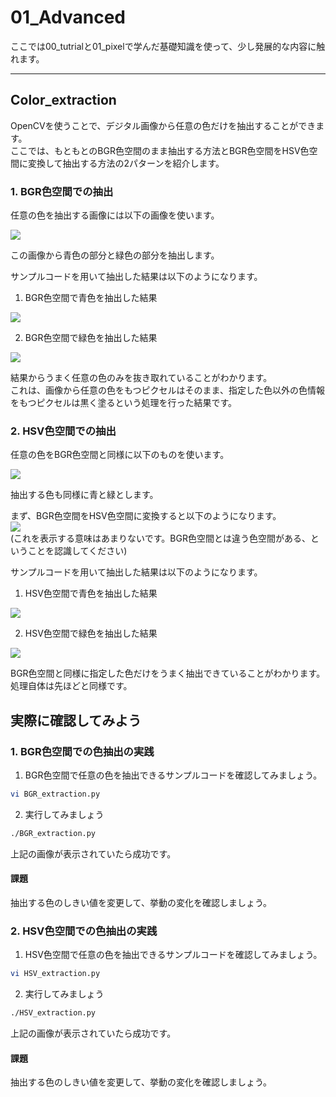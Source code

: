 # 01_Advanced
  
ここでは00_tutrialと01_pixelで学んだ基礎知識を使って、少し発展的な内容に触れます。  
  
---
  
## Color_extraction  

OpenCVを使うことで、デジタル画像から任意の色だけを抽出することができます。  
ここでは、もともとのBGR色空間のまま抽出する方法とBGR色空間をHSV色空間に変換して抽出する方法の2パターンを紹介します。  
    
### 1. BGR色空間での抽出
  
任意の色を抽出する画像には以下の画像を使います。  
  
<img src=https://github.com/Dansato1203/images/blob/master/VisionTutorial-python/sea.jpg>  
  
この画像から青色の部分と緑色の部分を抽出します。  
  
サンプルコードを用いて抽出した結果は以下のようになります。  
  
1. BGR色空間で青色を抽出した結果  
<img src=https://github.com/Dansato1203/images/blob/master/VisionTutorial-python/BGR_blue.jpg>  
  
2. BGR色空間で緑色を抽出した結果  
<img src=https://github.com/Dansato1203/images/blob/master/VisionTutorial-python/BGR_green.jpg>  
  
  
結果からうまく任意の色のみを抜き取れていることがわかります。  
これは、画像から任意の色をもつピクセルはそのまま、指定した色以外の色情報をもつピクセルは黒く塗るという処理を行った結果です。  
  
### 2. HSV色空間での抽出  
  
任意の色をBGR色空間と同様に以下のものを使います。  
  
<img src=https://github.com/Dansato1203/images/blob/master/VisionTutorial-python/sea.jpg>  
  
抽出する色も同様に青と緑とします。  
  
まず、BGR色空間をHSV色空間に変換すると以下のようになります。  
<img src=https://github.com/Dansato1203/images/blob/master/VisionTutorial-python/HSV_image.jpg>  
(これを表示する意味はあまりないです。BGR色空間とは違う色空間がある、ということを認識してください) 
  
サンプルコードを用いて抽出した結果は以下のようになります。  
  
1. HSV色空間で青色を抽出した結果  
<img src=https://github.com/Dansato1203/images/blob/master/VisionTutorial-python/HSV_blue.jpg>  
  
2. HSV色空間で緑色を抽出した結果  
<img src=https://github.com/Dansato1203/images/blob/master/VisionTutorial-python/HSV_green.jpg>  
  
BGR色空間と同様に指定した色だけをうまく抽出できていることがわかります。  
処理自体は先ほどと同様です。  
  
## 実際に確認してみよう
  
### 1. BGR色空間での色抽出の実践
  
1. BGR色空間で任意の色を抽出できるサンプルコードを確認してみましょう。  
```sh
vi BGR_extraction.py
```
  
2. 実行してみましょう  
```sh
./BGR_extraction.py
```
  
上記の画像が表示されていたら成功です。  
  
#### 課題 
抽出する色のしきい値を変更して、挙動の変化を確認しましょう。  
  
  
### 2. HSV色空間での色抽出の実践  
  
1. HSV色空間で任意の色を抽出できるサンプルコードを確認してみましょう。  
```sh
vi HSV_extraction.py
```
  
2. 実行してみましょう  
```sh
./HSV_extraction.py
```
  
上記の画像が表示されていたら成功です。  
  
#### 課題 
抽出する色のしきい値を変更して、挙動の変化を確認しましょう。  
  

